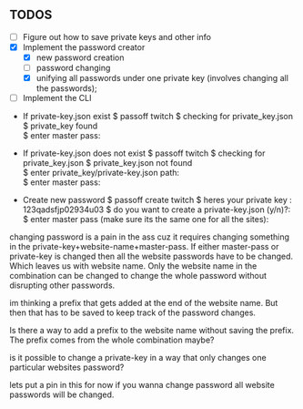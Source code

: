 ## TODOS

- [ ] Figure out how to save private keys and other info
- [x] Implement the password creator
	- [x] new password creation
	- [ ] password changing
	- [x] unifying all passwords under one private key (involves changing all the passwords);
- [ ] Implement the CLI

* If private-key.json exist
	$ passoff twitch
	$ checking for private_key.json 
	$ private_key found  
	$ enter master pass: 

* If private-key.json does not exist
	$ passoff twitch
	$ checking for private_key.json 
	$ private_key.json not found  
	$ enter private_key/private-key.json path:  
	$ enter master pass: 

* Create new password
	$ passoff create twitch
	$ heres your private key : 123qadsfjp02934u03
	$ do you want to create a private-key.json (y/n)?:
	$ enter master pass (make sure its the same one for all the sites): 

changing password is a pain in the ass cuz it requires changing something in the private-key+website-name+master-pass. If either master-pass or private-key is changed then all the website passwords have to be changed. Which leaves us with website name. Only the website name in the combination can be changed to change the whole password without disrupting other passwords.

im thinking a prefix that gets added at the end of the website name. But then that has to be saved to keep track of the password changes.

Is there a way to add a prefix to the website name without saving the prefix. The prefix comes from the whole combination maybe?

is it possible to change a private-key in a way that only changes one particular websites password?

lets put a pin in this for now if you wanna change password all website passwords will be changed.




